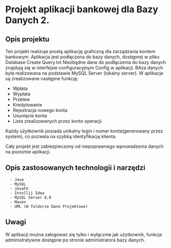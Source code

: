 # Projekt aplikacji bankowej dla Bazy Danych 2.
## Opis projektu
  Ten projekt realizuje prostą aplikację graficzną dla zarządzania kontem bankowym. Aplikacja jest podłączona do bazy danych, dostępnej w pliku Database Create Query.txt
  Niezbędne dane do podłączenia do bazy danych znajdują się w interfejsie configuracyjnym Config w aplikacji. BAza danych była realizowana na podstawie MySQL Server (lokalny server).
  W aplikacje są zrealizowane następne funkcję:
  - Wpłata
  - Wypłata
  - Przelew
  - Kredytowanie
  - Rejestracja nowego konta
  - Usunięcie konta
  - Lista zrealizowanych przez konto operacji
  
  Każdy użytkownik posiada unikalny login i numer konta(generowany przez system), co pozwala na szybką identyfikację klienta.
  
  Cały projekt jest zabiezpieczony od niepoprawnego wprowadzenia danych na poziomie aplikacji.
  
 ## Opis zastosowanych technologii i narzędzi
 
      - Java
      - MySQL
      - JavaFX
      - Intellij Idea
      - MySQL Server 8.0
      - Maven
      - UML (W folderze Dane Projektowe)
      
  ## Uwagi
 W aplikacji można załogować się tylko i wyłącznie jak użytkownik, funkcje administratywne dostępne po stronie administratora bazy danych.
